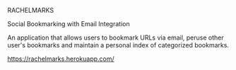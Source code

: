 RACHELMARKS

Social Bookmarking with Email Integration

An application that allows users to bookmark URLs via email, peruse other user's bookmarks and maintain a personal index of categorized bookmarks.

https://rachelmarks.herokuapp.com/